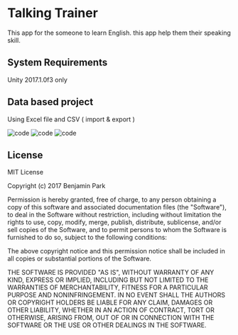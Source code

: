 # Talking Trainer
This app for the someone to learn English. this app help them their speaking skill.

## System Requirements
Unity 2017.1.0f3 only

## Data based project
Using Excel file and CSV ( import & export )

![code](http://baboring.onlinewebshop.net/_www_homepage/public/images/talk_to_your_pain_2.jpg)
![code](http://baboring.onlinewebshop.net/_www_homepage/public/images/talk_to_your_pain_1.jpg)
![code](http://baboring.onlinewebshop.net/_www_homepage/public/images/talk_to_your_pain_0.jpg)


## License
MIT License

Copyright (c) 2017 Benjamin Park

Permission is hereby granted, free of charge, to any person obtaining a copy
of this software and associated documentation files (the "Software"), to deal
in the Software without restriction, including without limitation the rights
to use, copy, modify, merge, publish, distribute, sublicense, and/or sell
copies of the Software, and to permit persons to whom the Software is
furnished to do so, subject to the following conditions:

The above copyright notice and this permission notice shall be included in all
copies or substantial portions of the Software.

THE SOFTWARE IS PROVIDED "AS IS", WITHOUT WARRANTY OF ANY KIND, EXPRESS OR
IMPLIED, INCLUDING BUT NOT LIMITED TO THE WARRANTIES OF MERCHANTABILITY,
FITNESS FOR A PARTICULAR PURPOSE AND NONINFRINGEMENT. IN NO EVENT SHALL THE
AUTHORS OR COPYRIGHT HOLDERS BE LIABLE FOR ANY CLAIM, DAMAGES OR OTHER
LIABILITY, WHETHER IN AN ACTION OF CONTRACT, TORT OR OTHERWISE, ARISING FROM,
OUT OF OR IN CONNECTION WITH THE SOFTWARE OR THE USE OR OTHER DEALINGS IN THE
SOFTWARE.

